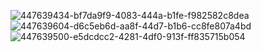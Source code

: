 ![447639434-bf7da9f9-4083-444a-b1fe-f982582c8dea](https://github.com/user-attachments/assets/80134d3e-5384-46a5-9163-70bd96c754e4)
![447639604-d6c5eb6d-aa8f-44d7-b1b6-cc8fe807a4bd](https://github.com/user-attachments/assets/5483be51-2aee-4f35-b28a-1e3851441e66)
![447639500-e5dcdcc2-4281-4df0-913f-ff835715b054](https://github.com/user-attachments/assets/fdc19be1-65b0-43f3-81d2-2246e89b5a5e)
